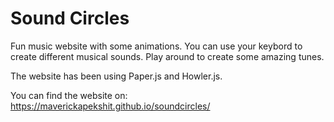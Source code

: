 # Sound Circles

Fun music website with some animations. You can use your keybord to create different musical sounds. Play around to create some amazing tunes.

The website has been using Paper.js and Howler.js.

You can find the website on: https://maverickapekshit.github.io/soundcircles/